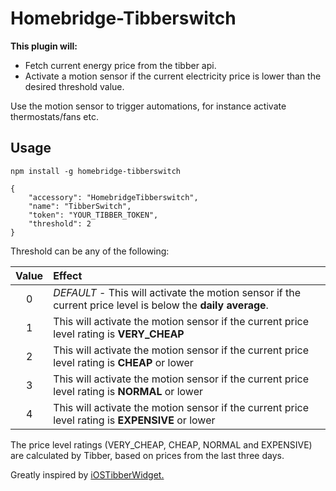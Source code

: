 
# Homebridge-Tibberswitch


**This plugin will:**
* Fetch current energy price from the tibber api.
* Activate a motion sensor if the current electricity price is lower than the desired threshold value. 

Use the motion sensor to trigger automations, for instance activate thermostats/fans etc.


## Usage

`npm install -g homebridge-tibberswitch`   


	{  
		"accessory": "HomebridgeTibberswitch",
		"name": "TibberSwitch",
		"token": "YOUR_TIBBER_TOKEN",
		"threshold": 2
	}  

Threshold can be any of the following:

|Value|Effect  |
|:--:|:--|
|0 |*DEFAULT* - This will activate the motion sensor if the current price level is below the **daily average**.  |
| 1 |This will activate the motion sensor if the current price level rating is **VERY_CHEAP**  |
| 2 |This will activate the motion sensor if the current price level rating is **CHEAP** or lower  |
| 3 |This will activate the motion sensor if the current price level rating is **NORMAL** or lower  |
| 4 |This will activate the motion sensor if the current price level rating is **EXPENSIVE** or lower  |

The price level ratings (VERY_CHEAP, CHEAP, NORMAL and EXPENSIVE) are calculated by Tibber, based on prices from the last three days.

Greatly inspired by [iOSTibberWidget.](https://github.com/svenove/iOSTibberWidget)
